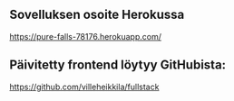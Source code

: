 ## Sovelluksen osoite Herokussa

https://pure-falls-78176.herokuapp.com/

## Päivitetty frontend löytyy GitHubista:

https://github.com/villeheikkila/fullstack